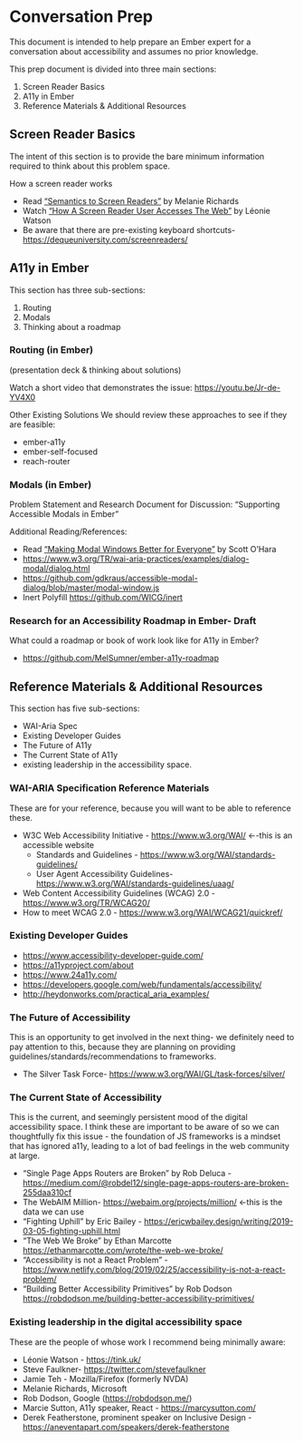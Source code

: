 
# Conversation Prep
This document is intended to help prepare an Ember expert for a conversation about accessibility and assumes no prior knowledge. 

This prep document is divided into three main sections: 

1. Screen Reader Basics
2. A11y in Ember
3. Reference Materials & Additional Resources

## Screen Reader Basics 

The intent of this section is to provide the bare minimum information required to think about this problem space. 

How a screen reader works
- Read [“Semantics to Screen Readers”](https://alistapart.com/article/semantics-to-screen-readers) by Melanie Richards
- Watch [“How A Screen Reader User Accesses The Web”](https://www.smashingmagazine.com/2019/02/accessibility-webinar/)  by Léonie Watson 
- Be aware that there are pre-existing keyboard shortcuts- https://dequeuniversity.com/screenreaders/ 


## A11y in Ember 

This section has three sub-sections: 

1. Routing 
2. Modals
3. Thinking about a roadmap 

### Routing (in Ember)
(presentation deck & thinking about solutions)

Watch a short video that demonstrates the issue: https://youtu.be/Jr-de-YV4X0

Other Existing Solutions
We should review these approaches to see if they are feasible:

- ember-a11y
- ember-self-focused
- reach-router

### Modals (in Ember)

Problem Statement and Research Document for Discussion: 
“Supporting Accessible Modals in Ember”  

Additional Reading/References:
- Read [“Making Modal Windows Better for Everyone”](https://www.scottohara.me/blog/2016/09/07/revised-modal-window.html) by Scott O’Hara
- https://www.w3.org/TR/wai-aria-practices/examples/dialog-modal/dialog.html
- https://github.com/gdkraus/accessible-modal-dialog/blob/master/modal-window.js
- Inert Polyfill https://github.com/WICG/inert

### Research for an Accessibility Roadmap in Ember- Draft
What could a roadmap or book of work look like for A11y in Ember?
- https://github.com/MelSumner/ember-a11y-roadmap 

## Reference Materials & Additional Resources

This section has five sub-sections: 

- WAI-Aria Spec
- Existing Developer Guides
- The Future of A11y
- The Current State of A11y
- existing leadership in the accessibility space.

### WAI-ARIA Specification Reference Materials
These are for your reference, because you will want to be able to reference these. 

- W3C Web Accessibility Initiative - https://www.w3.org/WAI/ ←-this is an accessible website
  - Standards and Guidelines - https://www.w3.org/WAI/standards-guidelines/
  - User Agent Accessibility Guidelines- https://www.w3.org/WAI/standards-guidelines/uaag/
- Web Content Accessibility Guidelines (WCAG) 2.0 - https://www.w3.org/TR/WCAG20/
- How to meet WCAG 2.0 - https://www.w3.org/WAI/WCAG21/quickref/

### Existing Developer Guides
- https://www.accessibility-developer-guide.com/
- https://a11yproject.com/about
- https://www.24a11y.com/
- https://developers.google.com/web/fundamentals/accessibility/
- http://heydonworks.com/practical_aria_examples/

### The Future of Accessibility
This is an opportunity to get involved in the next thing- we definitely need to pay attention to this, because they are planning on providing guidelines/standards/recommendations to frameworks. 

- The Silver Task Force- https://www.w3.org/WAI/GL/task-forces/silver/

### The Current State of Accessibility
This is the current, and seemingly persistent mood of the digital accessibility space. I think these are important to be aware of so we can thoughtfully fix this issue - the foundation of JS frameworks is a mindset that has ignored a11y, leading to a lot of bad feelings in the web community at large.  

- “Single Page Apps Routers are Broken” by Rob Deluca - https://medium.com/@robdel12/single-page-apps-routers-are-broken-255daa310cf
- The WebAIM Million- https://webaim.org/projects/million/ ←this is the data we can use
- “Fighting Uphill” by Eric Bailey - https://ericwbailey.design/writing/2019-03-05-fighting-uphill.html
- “The Web We Broke” by Ethan Marcotte https://ethanmarcotte.com/wrote/the-web-we-broke/
- “Accessibility is not a React Problem” - https://www.netlify.com/blog/2019/02/25/accessibility-is-not-a-react-problem/
- “Building Better Accessibility Primitives” by Rob Dodson https://robdodson.me/building-better-accessibility-primitives/

### Existing leadership in the digital accessibility space
These are the people of whose work I recommend being minimally aware:

- Léonie Watson - https://tink.uk/
- Steve Faulkner- https://twitter.com/stevefaulkner
- Jamie Teh - Mozilla/Firefox (formerly NVDA)
- Melanie Richards, Microsoft 
- Rob Dodson, Google (https://robdodson.me/) 
- Marcie Sutton, A11y speaker, React - https://marcysutton.com/
- Derek Featherstone, prominent speaker on Inclusive Design - https://aneventapart.com/speakers/derek-featherstone
